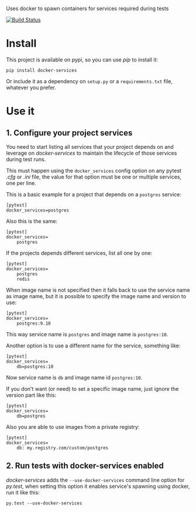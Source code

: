 Uses docker to spawn containers for services required during tests

[![Build Status](https://travis-ci.org/dmonroy/docker-services.svg?branch=master)](https://travis-ci.org/dmonroy/docker-services)

# Install

This project is available on pypi, so you can use _pip_ to install it:

```
pip install docker-services
```

Or include it as a dependency on `setup.py` or a `requirements.txt` file, whatever you prefer.


# Use it

## 1. Configure your project services

You need to start listing all services that your project depends on and leverage on _docker-services_ to maintain the lifecycle of those services during test runs.

This must happen using the `docker_services` config option on any pytest _.cfg_ or _.ini_ file, the value for that option must be one or multiple services, one per line.

This is a basic example for a project that depends on a `postgres` service:

```
[pytest]
docker_services=postgres
```

Also this is the same:

```
[pytest]
docker_services=
    postgres
```

If the projects depends different services, list all one by one:

```
[pytest]
docker_services=
    postgres
    redis
```

When image name is not specified then it falls back to use the service name as image name, but it is possible to specify the image name and version to use:

```
[pytest]
docker_services=
    postgres:9.10
```

This way service name is `postgres` and image name is `postgres:10`.

Another option is to use a different name for the service, something like:


```
[pytest]
docker_services=
    db=postgres:10
```

Now service name is `db` and image name id `postgres:10`.

If you don't want (or need) to set a specific image name, just ignore the version part like this:

```
[pytest]
docker_services=
    db=postgres
```

Also you are able to use images from a private registry:

```
[pytest]
docker_services=
    db: my.registry.com/custom/postgres
```

## 2. Run tests with docker-services enabled

_docker-services_ adds the `--use-docker-services` command line option for _py.test_, when setting this option it enables service's spawning using docker, run it like this:

```
py.test --use-docker-services
```



